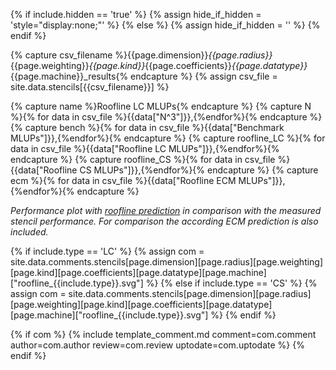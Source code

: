 {% if include.hidden == 'true' %}
	{% assign hide_if_hidden = 'style="display:none;"' %}
{% else %}
	{% assign hide_if_hidden = '' %}
{% endif %}
<div  markdown="1" class="roofline" id="rfl_{{include.type}}" {{hide_if_hidden}} >

{% capture csv_filename %}{{page.dimension}}_{{page.radius}}_{{page.weighting}}_{{page.kind}}_{{page.coefficients}}_{{page.datatype}}_{{page.machine}}_results{% endcapture %}
{% assign csv_file = site.data.stencils[{{csv_filename}}] %}

{% capture name %}Roofline LC MLUPs{% endcapture %}
{% capture N %}{% for data in csv_file %}{{data["N^3"]}},{%endfor%}{% endcapture %}
{% capture bench %}{% for data in csv_file %}{{data["Benchmark MLUPs"]}},{%endfor%}{% endcapture %}
{% capture roofline_LC %}{% for data in csv_file %}{{data["Roofline LC MLUPs"]}},{%endfor%}{% endcapture %}
{% capture roofline_CS %}{% for data in csv_file %}{{data["Roofline CS MLUPs"]}},{%endfor%}{% endcapture %}
{% capture ecm %}{% for data in csv_file %}{{data["Roofline ECM MLUPs"]}},{%endfor%}{% endcapture %}

<script>
var trace_benchmark = {
  type: "scatter",
  mode: "markers",
  marker: { symbol: "cross-thin-open" },
  x: [{{N}}],
  y: [{{bench}}],
  line: {color: 'black'},
  name: "Benchmark"
};
var trace_roofline = {
  type: "scatter",
  mode: "lines",
  x: [{{N}}],
  y: [{% if include.type == 'LC' %}{{roofline_LC}}{% elsif include.type == 'CS' %}{{roofline_CS}}{% endif %}],
  line: {color: '#1f77b4'},
  name: "Roofline prediction with {{include.type}}"
};
var trace_ecm = {
  type: "scatter",
  mode: "lines",
  x: [{{N}}],
  y: [{{ecm}}],
  line: {color: '#ff7f0e'},
  name: "ECM prediction with {{include.type}}"
};

var data = [trace_roofline,trace_ecm,trace_benchmark];

var layout = {
	xaxis: {title: "Grid Size (N^{{page.dimension | replace: 'D', ''}})",
          rangemode: "tozero"},
	yaxis: {title: 'Performance [MLUP/s]',
          rangemode: "tozero"},
  margin: { l: 50, r: 35, t: 10, b: 40},
  legend: { orientation: "h",y:1.1},
  width: 600,
  height: 450,
};

var config = {locale: 'en'};
Plotly.newPlot('rfl_{{include.type}}', data, layout, config);
</script>

*Performance plot with [roofline prediction](https://www2.eecs.berkeley.edu/Pubs/TechRpts/2008/EECS-2008-164.html) in comparison with the measured stencil performance. For comparison the according ECM prediction is also included.*

{% if include.type == 'LC' %}
	{% assign com = site.data.comments.stencils[page.dimension][page.radius][page.weighting][page.kind][page.coefficients][page.datatype][page.machine]["roofline_{{include.type}}.svg"] %}
{% else if include.type == 'CS' %}
	{% assign com = site.data.comments.stencils[page.dimension][page.radius][page.weighting][page.kind][page.coefficients][page.datatype][page.machine]["roofline_{{include.type}}.svg"] %}
{% endif %}

{% if com %}
{% include template_comment.md comment=com.comment author=com.author review=com.review uptodate=com.uptodate %}
{% endif %}
</div>
